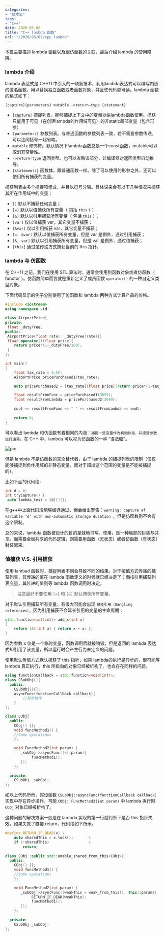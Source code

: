 ```yaml
---
categories:
- "技术志"
tags:
- "C++"
date: 2020-06-02
title: "C++ lambda 函数"
url: "/2020/06/02/cpp_lambda"
---
```

本篇主要描述 lambda 函数以及跟仿函数的关联，最后介绍 lambda 的使用陷阱。

<!--more-->

### lambda 介绍

lambda 表达式是 C++11 中引入的一项新技术，利用lambda表达式可以编写内嵌的匿名函数，用以替换独立函数或者函数对象，并且使代码更可读。lambda 函数的格式如下：

`[capture](parameters) mutable ->return—type {statement}`

* `[capture]` 捕捉列表。能够捕捉上下文中的变量以供lambda函数使用。捕获只能用于可见（在创建lambda的作用域可见）的非static局部变量（包含形参）
* `(parameters)` 参数列表。与普通函数的参数列表一致，若不需要参数传递，可以连同括号一起省略。
* `mutable` 修饰符。默认情况下lambda函数总是一个const函数，mutable可以取消其常量性。
* `->return-type` 返回类型。也可以省略该部分，让编译器对返回类型自动推导。
* `{statements}` 函数体，跟普通函数一样。除了可以使用的形参之外，还可以使用所有捕获的变量。

捕获列表由多个捕捉项组成，并且以逗号分隔。具体说来会有以下几种情况来捕获其所在作用域中的变量：

* `[]` 默认不捕获任何变量；
* `[=]` 默认以值捕获所有变量（ 包括 `this` ）；
* `[&]` 默认以引用捕获所有变量（ 包括 `this` ）；
* `[var]` 仅以值捕获 var，其它变量不捕获；
* `[&var]` 仅以引用捕获 var，其它变量不捕获；
* `[=, &var]` 默认以值捕获所有变量，但是 var 是例外，通过引用捕获；
* `[&, var]` 默认以引用捕获所有变量，但是 var 是例外，通过值捕获；
* `[this]` 通过值传递方式捕获当前的 this 指针。


### lambda 与 仿函数
在 C++11 之前，我们在使用 STL 算法时，通常会使用到函数对象或者仿函数（ functor ）。仿函数简单而言就是重新定义了成员函数 `operator()` 的一种自定义类型对象。

下面代码显示的例子分别使用了仿函数和 lambda 两种方式计算产品的价格。
~~~cpp
#include <iostream>
using namespace std;

class AirportPrice{
private:
 float _dutyFree;
public:
 AirportPrice(float rate): _dutyFree(rate){}
 float operator()(float price){
    return price*(1-_dutyFree/100);
 }
};

int main()
{
    float tax_rate = 5.5f;
    AirportPrice pricePurchased1(tax_rate);

    auto pricePurchased2 = [tax_rate](float price){return price*(1-tax_rate/100);};

    float resultFromFunc = pricePurchased1(3699);
    float resultFromLambda = pricePurchased2(3699);
    
    cout << resultFromFunc << " " << resultFromLambda << endl;
    
    return 0;
}
~~~
可以看出 lambda 和仿函数有着相同的内涵：`捕捉一些变量作为初始状态，并接受参数进行运算`。在 C++ 中，lambda 可以视为仿函数的一种 “语法糖”。

![pic](/pic/2020/2020-06-02-cpp_lambda.png)

但是 lambda 不是仿函数的完全替代者，由于 lambda 的捕捉列表的限制（仅仅能够捕捉到负作用域的非静态变量，而对于超出这个范围的变量是不能被捕捉的）。

比如下面的代码段:
~~~cpp
int d = 0;
int tryCapture() {
 auto lambda_test = [d](){};
~~~

在g++中上面代码段能够编译通过，但会给出警告：`warning: capture of variable ‘d’ with non-automatic storage duration `，但是仿函数则不会有这个限制。

总的来说，lambda 函数被设计的目的是就地书写、使用，是一种局部的封装与共享。而需要全局共享的代码逻辑，则需要用函数（无状态）或者仿函数（有状态）封装起来。

### 值捕获 V.S. 引用捕获
使用 lambad 函数时，捕捉列表不同会导致不同的结果。对于按值方式传递的捕获列表，其传递的值在 lambda 函数定义的时候就已经决定了；而按引用捕获列表变量，其传递的值则等 lambda 函数调用时决定。

> 注意最好不要使用 `[=]` 和 `[&]` 默认捕获所有变量。

对于默认引用捕获所有变量，有很大可能会出现 `悬挂引用（Dangling references）`，因为引用捕获不会延长引用的变量的生命周期：

~~~cpp
std::function<int(int)> add_x(int x)
{
    return [&](int a) { return x + a; };
}
~~~
因为参数 x 仅是一个临时变量，函数调用后就被销毁，但是返回的 lambda 表达式却引用了该变量，所以运行时会产生行为未定义的问题。

使用默认传值方式默认捕获了 this 指针，如果 lambda的执行是异步的，很可能等 lambda 真正执行，this 所指向的对象已经被析构了，也会存在同样的问题。

~~~cpp
using functionCallback = std::function<void(int)>;
class CSubObj(){
  public:
    CSubObj(){};
    asyncFunc(functionCallback callback){
        //异步操作
    }
};

class CObj{
  public: 
    CObj() {};
    void funcMethod1() {
    //Some operations
    };

    void FuncMethod2(int param) {
       _subObj->asyncFunc([=](param){
            funcMethod1();
       });
    };
    
  private:
    CSubObj _subObj;
};
~~~

如以上代码所示，假设函数 `CSubObj::asyncFunc(functionCallback callback)` 实现中存在异步操作，可能 `CObj::FuncMethod2(int param)` 中 lambda 执行时 `CObj` 对象已经被析构了。

这种问题的解决方案一般是在 lambda 实现的第一行就判断下是否 this 指针失效，如果失效了直接 return，代码段如下所示。
~~~cpp
#define RETURN_IF_DEAD(x) \
    auto sharedThis = x.lock();       \
    if (!sharedThis)                  \
        return;
     
class CObj :public std::enable_shared_from_this<CObj>{
  public: 
    CObj() {};
    void funcMethod1() {
    //Some operations
    };

    void FuncMethod2(int param) {
       _subObj->asyncFunc([weakThis = weak_from_this(), this](param){
            RETURN_IF_DEAD(weakThis);
            funcMethod1();
       });
    };
    
  private:
    CSubObj _subObj;
};
~~~